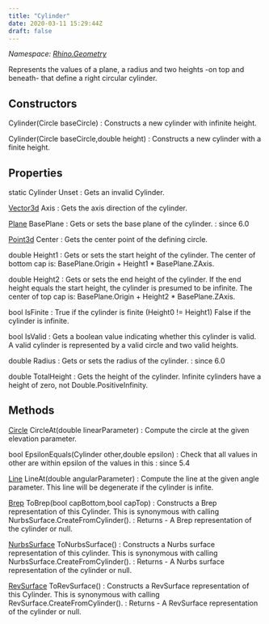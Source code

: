 ```yaml
---
title: "Cylinder"
date: 2020-03-11 15:29:44Z
draft: false
---
```


*Namespace: [Rhino.Geometry](../)*

Represents the values of a plane, a radius and two heights -on top and beneath-
   that define a right circular cylinder.
## Constructors

Cylinder(Circle baseCircle)
: Constructs a new cylinder with infinite height.

Cylinder(Circle baseCircle,double height)
: Constructs a new cylinder with a finite height.
## Properties

static Cylinder Unset
: Gets an invalid Cylinder.

[Vector3d](/rhinocommon/rhino/geometry/vector3d/) Axis
: Gets the axis direction of the cylinder.

[Plane](/rhinocommon/rhino/geometry/plane/) BasePlane
: Gets or sets the base plane of the cylinder.
: since 6.0

[Point3d](/rhinocommon/rhino/geometry/point3d/) Center
: Gets the center point of the defining circle.

double Height1
: Gets or sets the start height of the cylinder.
     The center of bottom cap is: BasePlane.Origin + Height1 * BasePlane.ZAxis.

double Height2
: Gets or sets the end height of the cylinder. 
     If the end height equals the start height, the cylinder is 
     presumed to be infinite.
     The center of top cap is: BasePlane.Origin + Height2 * BasePlane.ZAxis.

bool IsFinite
: True if the cylinder is finite (Height0 != Height1)
     False if the cylinder is infinite.

bool IsValid
: Gets a boolean value indicating whether this cylinder is valid.
     A valid cylinder is represented by a valid circle and two valid heights.

double Radius
: Gets or sets the radius of the cylinder.
: since 6.0

double TotalHeight
: Gets the height of the cylinder. 
     Infinite cylinders have a height of zero, not Double.PositiveInfinity.
## Methods

[Circle](/rhinocommon/rhino/geometry/circle/) CircleAt(double linearParameter)
: Compute the circle at the given elevation parameter.

bool EpsilonEquals(Cylinder other,double epsilon)
: Check that all values in other are within epsilon of the values in this
: since 5.4

[Line](/rhinocommon/rhino/geometry/line/) LineAt(double angularParameter)
: Compute the line at the given angle parameter. This line will be degenerate if the cylinder is infite.

[Brep](/rhinocommon/rhino/geometry/brep/) ToBrep(bool capBottom,bool capTop)
: Constructs a Brep representation of this Cylinder. 
     This is synonymous with calling NurbsSurface.CreateFromCylinder().
: Returns - A Brep representation of the cylinder or null.

[NurbsSurface](/rhinocommon/rhino/geometry/nurbssurface/) ToNurbsSurface()
: Constructs a Nurbs surface representation of this cylinder. 
     This is synonymous with calling NurbsSurface.CreateFromCylinder().
: Returns - A Nurbs surface representation of the cylinder or null.

[RevSurface](/rhinocommon/rhino/geometry/revsurface/) ToRevSurface()
: Constructs a RevSurface representation of this Cylinder. 
     This is synonymous with calling RevSurface.CreateFromCylinder().
: Returns - A RevSurface representation of the cylinder or null.
